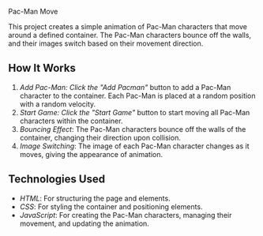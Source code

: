  Pac-Man Move

This project creates a simple animation of Pac-Man characters that move around a defined container. The Pac-Man characters bounce off the walls, and their images switch based on their movement direction.




## How It Works

1. *Add Pac-Man: Click the *"Add Pacman"** button to add a Pac-Man character to the container. Each Pac-Man is placed at a random position with a random velocity.
2. *Start Game: Click the *"Start Game"** button to start moving all Pac-Man characters within the container.
3. *Bouncing Effect*: The Pac-Man characters bounce off the walls of the container, changing their direction upon collision.
4. *Image Switching*: The image of each Pac-Man character changes as it moves, giving the appearance of animation.

## Technologies Used

- *HTML*: For structuring the page and elements.
- *CSS*: For styling the container and positioning elements.
- *JavaScript*: For creating the Pac-Man characters, managing their movement, and updating the animation.
